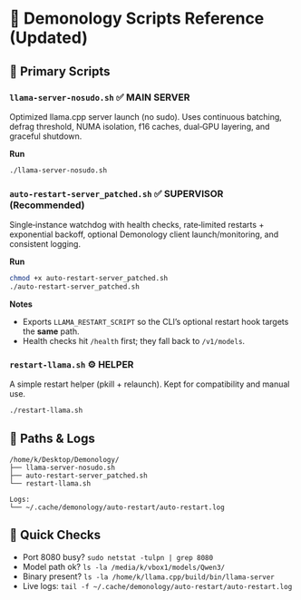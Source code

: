 # 📜 Demonology Scripts Reference (Updated)

## 🚀 Primary Scripts

### `llama-server-nosudo.sh` ✅ **MAIN SERVER**
Optimized llama.cpp server launch (no sudo). Uses continuous batching, defrag threshold, NUMA isolation, f16 caches, dual‑GPU layering, and graceful shutdown.

**Run**
```bash
./llama-server-nosudo.sh
```

### `auto-restart-server_patched.sh` ✅ **SUPERVISOR (Recommended)**
Single‑instance watchdog with health checks, rate‑limited restarts + exponential backoff, optional Demonology client launch/monitoring, and consistent logging.

**Run**
```bash
chmod +x auto-restart-server_patched.sh
./auto-restart-server_patched.sh
```

**Notes**
- Exports `LLAMA_RESTART_SCRIPT` so the CLI’s optional restart hook targets the **same** path.
- Health checks hit `/health` first; they fall back to `/v1/models`.

### `restart-llama.sh` ⚙️ **HELPER**
A simple restart helper (pkill + relaunch). Kept for compatibility and manual use.

```bash
./restart-llama.sh
```

## 📁 Paths & Logs

```
/home/k/Desktop/Demonology/
├── llama-server-nosudo.sh
├── auto-restart-server_patched.sh
└── restart-llama.sh

Logs:
└── ~/.cache/demonology/auto-restart/auto-restart.log
```

## 🧪 Quick Checks
- Port 8080 busy? `sudo netstat -tulpn | grep 8080`
- Model path ok? `ls -la /media/k/vbox1/models/Qwen3/`
- Binary present? `ls -la /home/k/llama.cpp/build/bin/llama-server`
- Live logs: `tail -f ~/.cache/demonology/auto-restart/auto-restart.log`
